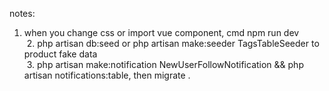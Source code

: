 notes:
    
  1. when you change css or import vue component, cmd npm run dev  
  2. php artisan db:seed or php artisan make:seeder TagsTableSeeder to product fake data  
  3. php artisan make:notification NewUserFollowNotification && php artisan notifications:table, then migrate . 
